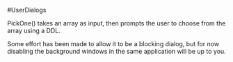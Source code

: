 #UserDialogs

PickOne() takes an array as input, then prompts the user to choose from the array using a DDL.

Some effort has been made to allow it to be a blocking dialog, but for now disabling the background windows in the same application will be up to you.
